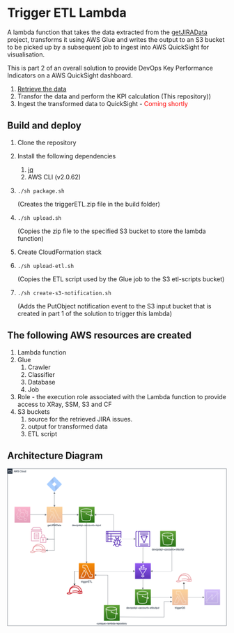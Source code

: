 # Trigger ETL Lambda

A lambda function that takes the data extracted from the [getJIRAData](https://github.com/Dazza65/getJIRAData) project, transforms it using AWS Glue and writes the output to an S3 bucket to be picked up by a subsequent job to ingest into AWS QuickSight for visualisation.

This is part 2 of an overall solution to provide DevOps Key Performance Indicators on a AWS QuickSight dashboard.
1. [Retrieve the data](https://github.com/Dazza65/getJIRAData)
1. Transfor the data and perform the KPI calculation (This repository))
1. Ingest the transformed data to QuickSight - <span style="color: red">Coming shortly</span>

## Build and deploy

1. Clone the repository
1. Install the following dependencies
    1. [jq](https://stedolan.github.io/jq/)
    1. AWS CLI (v2.0.62)
1. <pre><code>./sh package.sh</code></pre>(Creates the triggerETL.zip file in the build folder)
1. <pre><code>./sh upload.sh</code></pre> (Copies the zip file to the specified S3 bucket to store the lambda function)

1. Create CloudFormation stack

1. <pre><code>./sh upload-etl.sh</code></pre> (Copies the ETL script used by the Glue job to the S3 etl-scripts bucket)

1. <pre><code>./sh create-s3-notification.sh</code></pre> (Adds the PutObject notification event to the S3 input bucket that is created in part 1 of the solution to trigger this lambda)

## The following AWS resources are created

1. Lambda function
1. Glue
    1. Crawler
    1. Classifier
    1. Database
    1. Job
1. Role - the execution role associated with the Lambda function to provide access to XRay, SSM, S3 and CF
1. S3 buckets
    1. source for the retrieved JIRA issues.
    1. output for transformed data
    1. ETL script

## Architecture Diagram

![Architecture Diagram](images/DevOpsKPIs-2.png)